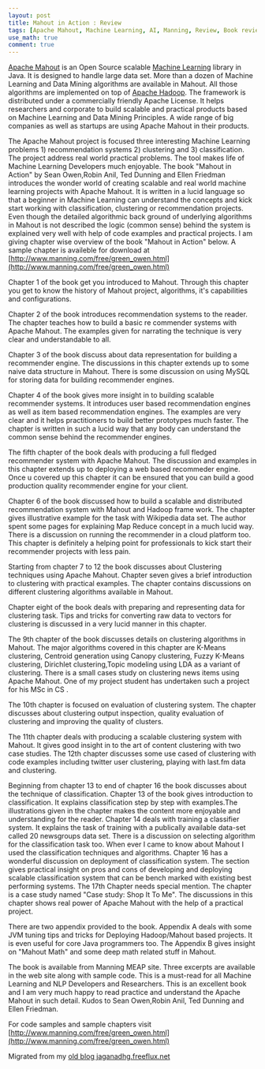 ```yaml
---
layout: post
title: Mahout in Action : Review
tags: [Apache Mahout, Machine Learning, AI, Manning, Review, Book review]
use_math: true
comment: true
---
```

[Apache Mahout](http://mahout.apache.org/) is an Open Source scalable [Machine Learning](http://en.wikipedia.org/wiki/Machine_learning) library in Java. It is designed to handle large data set. More than a dozen of Machine Learning and Data Mining algorithms are available in Mahout. All those algorithms are implemented on top of [Apache Hadoop](http://hadoop.apache.org/). The framework is distributed under a commercially friendly Apache License. It helps researchers and corporate to build scalable and practical products based on Machine Learning and Data Mining Principles. A wide range of big companies as well as startups are using Apache Mahout in their products. 

The Apache Mahout project is focused three interesting Machine Learning problems 1) recommendation systems 2) clustering and 3) classification. The project address real world practical problems. The tool makes life of Machine Learning Developers much enjoyable. The book "Mahout in Action" by Sean Owen,Robin Anil, Ted Dunning and Ellen Friedman introduces the wonder world of creating scalable and real world machine learning projects with Apache Mahout. It is written in a lucid language so that a beginner in Machine Learning can understand the concepts and kick start working with classification, clustering or recommendation projects. Even though the detailed algorithmic back ground of underlying algorithms in Mahout is not described the logic (common sense) behind the system is explained very well with help of code examples and practical projects.  I am giving chapter wise overview of the book "Mahout in Action" below. A sample chapter is availeble for download at [http://www.manning.com/free/green_owen.html](http://www.manning.com/free/green_owen.html) 
 

Chapter 1 of the book get you introduced to Mahout. Through this chapter you get to know the history of Mahout project, algorithms, it's capabilities and configurations. 

Chapter 2 of the book introduces recommendation systems to the reader. The chapter teaches how to build a basic re commender systems with Apache Mahout. The examples given for narrating the technique is very clear and understandable to all. 

Chapter 3 of the book discuss about data representation for building a recommender engine. The discussions in this chapter extends up to some naive data structure in Mahout. There is some discussion on using MySQL for storing data for building recommender engines. 

Chapter 4 of the book gives more insight in to building scalable recommender systems. It introduces user based recommendation engines as well as item based recommendation engines. The examples are very clear and it helps practitioners to build better prototypes much faster. The chapter is written in such a lucid way that any body can understand the common sense behind the recommender engines. 

The fifth chapter of the book deals with producing a full fledged recommender system with Apache Mahout. The discussion and examples in this chapter extends up to deploying a web based recommeder engine. Once u covered up this chapter it can be ensured that you can build a good production quality recommender engine for your client. 

Chapter 6 of the book discussed how to build a scalable and distributed recommendation system with Mahout and Hadoop frame work. The chapter gives illustrative example for the task with Wikipedia data set. The author spent some pages for explaining Map Reduce concept in a much lucid way. There is a discussion on running the recommender in a cloud platform too. This chapter is definitely a helping point for professionals to kick start their recommender projects with less pain.  

Starting from chapter 7 to 12 the book discusses about Clustering techniques using Apache Mahout. Chapter seven gives a brief introduction to clustering with practical examples. The chapter contains discussions on different clustering algorithms available in Mahout. 

Chapter eight of the book deals with preparing and representing data for clustering task. Tips and tricks for converting raw data to vectors for clustering is discussed in a very lucid manner in this chapter. 

The 9th chapter of the book discusses details on clustering algorithms in Mahout. The major algorithms covered in this chapter are K-Means clustering, Centroid generation using Canopy clustering, Fuzzy K-Means clustering, Dirichlet clustering,Topic modeling using LDA as a variant of clustering. There is a small cases study on clustering news items using Apache Mahout. One of my project student has undertaken such a project for his MSc in CS . 

The 10th chapter is focused on evaluation of clustering system. The chapter discusses about clustering output inspection, quality evaluation of clustering and improving the quality of clusters. 

The 11th chapter deals with producing a scalable clustering system with Mahout. It gives good insight in to the art of content clustering with two case studies. The 12th chapter discusses some use cased of clustering with code examples including twitter user clustering, playing with last.fm data and clustering. 

Beginning from chapter 13 to end of chapter 16 the book discusses about the technique of classification. Chapter 13 of the book gives introduction to classification. It explains classification step by step with examples.The illustrations given in the chapter makes the content more enjoyable and understanding for the reader. Chapter 14 deals with training a classifier system. It explains the task of training with a publically available data-set called 20 newsgroups data set. There is a discussion on selecting algorithm for the classification task too. When ever I came to know about Mahout I used the classification techniques and algorithms. Chapter 16 has a wonderful discussion on deployment of classification system. The section gives practical insight on pros and cons of developing and deploying scalable classification system that can be bench marked with existing best performing systems. 
The 17th Chapter needs special mention. The chapter is a case study named "Case study: Shop It To Me". The discussions in this chapter shows real power of Apache Mahout with the help of a practical project.

There are two appendix provided to the book. Appendix A deals with some JVM tuning tips and tricks for Deploying Hadoop/Mahout based projects. It is even useful for core Java programmers too. The Appendix B gives insight on "Mahout Math" and some deep math related stuff in Mahout. 

The book is available from Manning MEAP site. Three excerpts are available in the web site along with sample code. This is a must-read for all Machine Learning and NLP Developers and Researchers.  This is an excellent book and  I am very much happy to read practice and understand the Apache Mahout in such detail.  Kudos to Sean Owen,Robin Anil, Ted Dunning and Ellen Friedman.

For code samples and sample chapters visit [http://www.manning.com/free/green_owen.html](http://www.manning.com/free/green_owen.html)


Migrated from my [old blog jaganadhg.freeflux.net](https://web.archive.org/web/20160323193721/http://jaganadhg.freeflux.net/blog)
